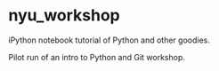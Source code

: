 # nyu_workshop
iPython notebook tutorial of Python and other goodies.

Pilot run of an intro to Python and Git workshop.

